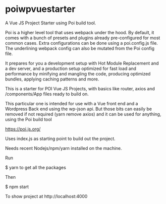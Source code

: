 # poiwpvuestarter

A Vue JS Project Starter using Poi build tool.

Poi is a higher level tool that uses webpack under the hood. By default, it comes with a bunch of presets and plugins already pre-configured for most common cases. Extra configurations can be done using a poi.config.js file. The underlining webpack config can also be mutated from the Poi config file.

It prepares for you a development setup with Hot Module Replacement and a dev server, and a production setup optimized for fast load and performance by minifying and mangling the code, producing optimized bundles, applying caching patterns and more.

This is a starter for POI Vue JS Projects, with basics like router, axios and /components/App files ready to build on.

This particular one is intended for use with a Vue front end and a Wordpress Back end using the wp-json api.
But those bits can easily be removed if not required (yarn remove axios) and it can be used for anything, using the Poi build tool

https://poi.js.org/

Uses index.js as starting point to build out the project.

Needs recent Nodejs/npm/yarn installed on the machine.

Run

$ yarn   to get all the packages

Then

$ npm start

To show project at http://localhost:4000


